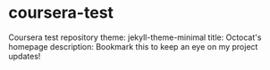 # coursera-test
Coursera test repository
theme: jekyll-theme-minimal
title: Octocat's homepage
description: Bookmark this to keep an eye on my project updates!
